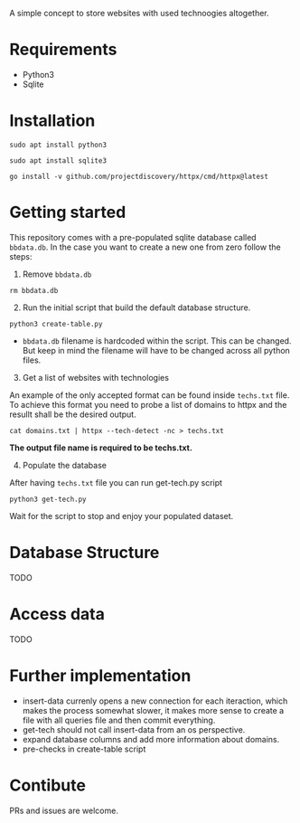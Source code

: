 A simple concept to store websites with used technoogies altogether.

# Requirements

* Python3
* Sqlite

# Installation

```
sudo apt install python3
```

```
sudo apt install sqlite3
```

```
go install -v github.com/projectdiscovery/httpx/cmd/httpx@latest
```

# Getting started

This repository comes with a pre-populated sqlite database called `bbdata.db`. In the case you want to create a new one from zero follow the steps:

1. Remove `bbdata.db`

```
rm bbdata.db
```

2. Run the initial script that build the default database structure.

```
python3 create-table.py
```

- `bbdata.db` filename is hardcoded within the script. This can be changed. But keep in mind the filename will have to be changed across all python files.

3. Get a list of websites with technologies

An example of the only accepted format can be found inside `techs.txt` file.
To achieve this format you need to probe a list of domains to httpx and the resullt shall be the desired output.

```
cat domains.txt | httpx --tech-detect -nc > techs.txt
```

**The output file name is required to be techs.txt.**

4. Populate the database

After having `techs.txt` file you can run get-tech.py script

```
python3 get-tech.py
```

Wait for the script to stop and enjoy your populated dataset.


# Database Structure

TODO

# Access data

TODO

# Further implementation

-  insert-data currenly opens a new connection for each iteraction, which makes the process somewhat slower, it makes more sense to create a file with all queries file and then commit everything.
-  get-tech should not call insert-data from an os perspective.
-  expand database columns and add more information about domains.
-  pre-checks in create-table script  

# Contibute

PRs and issues are welcome.



 
